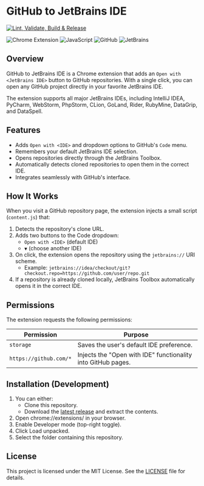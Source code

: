 ﻿# GitHub to JetBrains IDE

[![Lint, Validate, Build & Release](https://img.shields.io/github/actions/workflow/status/TD99/github-open-in-jetbrains-ide/build-and-release.yml?label=Lint%2C%20Validate%2C%20Build%20%26%20Release)](https://github.com/TD99/github-open-in-jetbrains-ide/actions/workflows/build-and-release.yml)

![Chrome Extension](https://img.shields.io/badge/Chrome%20Extension-%23000000.svg?style=flat&logo=chromewebstore&logoColor=white)
![JavaScript](https://img.shields.io/badge/JavaScript-%23000000.svg?style=flat&logo=javascript&logoColor=white)
![GitHub](https://img.shields.io/badge/GitHub-%23000000.svg?style=flat&logo=github&logoColor=white)
![JetBrains](https://img.shields.io/badge/JetBrains-%23000000.svg?style=flat&logo=jetbrains&logoColor=white)

## Overview
GitHub to JetBrains IDE is a Chrome extension that adds an `Open with <JetBrains IDE>` button to GitHub repositories.
With a single click, you can open any GitHub project directly in your favorite JetBrains IDE.

The extension supports all major JetBrains IDEs, including IntelliJ IDEA, PyCharm, WebStorm, PhpStorm, CLion, GoLand,
Rider, RubyMine, DataGrip, and DataSpell.

## Features
- Adds `Open with <IDE>` and dropdown options to GitHub's `Code` menu.
- Remembers your default JetBrains IDE selection.
- Opens repositories directly through the JetBrains Toolbox.
- Automatically detects cloned repositories to open them in the correct IDE.
- Integrates seamlessly with GitHub's interface.

## How It Works
When you visit a GitHub repository page, the extension injects a small script (`content.js`) that:

1. Detects the repository's clone URL.
2. Adds two buttons to the Code dropdown:
    - `Open with <IDE>` (default IDE)
    - `▼` (choose another IDE)
3. On click, the extension opens the repository using the `jetbrains://` URI scheme.
    - Example: `jetbrains://idea/checkout/git?checkout.repo=https://github.com/user/repo.git`
4. If a repository is already cloned locally, JetBrains Toolbox automatically opens it in the correct IDE.

## Permissions
The extension requests the following permissions:

| Permission             | Purpose                                                      |
|------------------------|--------------------------------------------------------------|
| `storage`              | Saves the user's default IDE preference.                     |
| `https://github.com/*` | Injects the "Open with IDE" functionality into GitHub pages. |

## Installation (Development)

1. You can either:
    - Clone this repository.
    - Download the [latest release](https://github.com/TD99/github-open-in-jetbrains-ide/releases/latest) and extract
      the contents.
2. Open chrome://extensions/ in your browser.
3. Enable Developer mode (top-right toggle).
4. Click Load unpacked.
5. Select the folder containing this repository.

## License
This project is licensed under the MIT License. See the [LICENSE](LICENSE) file for details.